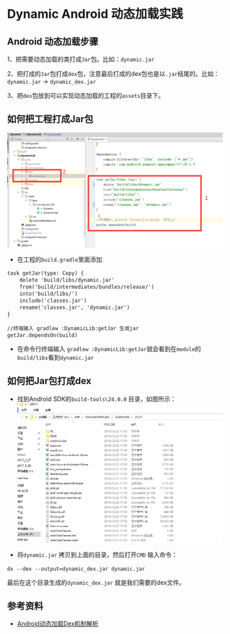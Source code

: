# Dynamic Android 动态加载实践
## Android 动态加载步骤

1、把需要动态加载的类打成`Jar`包。比如：`dynamic.jar`

2、把打成的`Jar`包打成`dex`包，注意最后打成的dex包也是以`.jar`结尾的。比如：`dynamic.jar` -> `dynamic_dex.jar`

3、把`dex`包放到可以实现动态加载的工程的`assets`目录下。

## 如何把工程打成Jar包

![](/png/pic.png)

- 在工程的`build.gradle`里面添加

```
task getJar(type: Copy) {
    delete 'build/libs/dynamic.jar'
    from('build/intermediates/bundles/release/')
    into('build/libs/')
    include('classes.jar')
    rename('classes.jar', 'dynamic.jar')
}

//终端输入 gradlew :DynamicLib:getJar 生成jar
getJar.dependsOn(build)
```

- 在命令行终端输入 `gradlew :DynamicLib:getJar`就会看到在`module`的`build/libs`看到`dynamic.jar`

## 如何把Jar包打成dex

- 找到Android SDK的`build-tools\24.0.0` 目录，如图所示：
![](/png/pic_dex.png)


- 将`dynamic.jar` 拷贝到上面的目录，然后打开`CMD` 输入命令：

 `dx --dex --output=dynamic_dex.jar dynamic.jar`

  最后在这个目录生成的`dynamic_dex.jar`  就是我们需要的dex文件。




## 参考资料

- [Android动态加载Dex机制解析](http://blog.csdn.net/wy353208214/article/details/50859422)